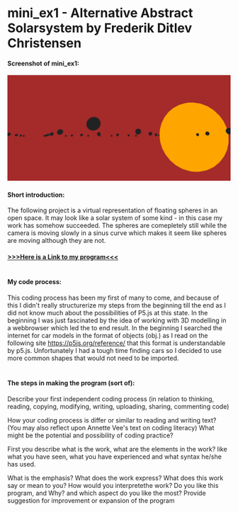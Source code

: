 # mini_ex1 - Alternative Abstract Solarsystem by Frederik Ditlev Christensen
#### Screenshot of mini_ex1:
![alt text](mini_ex1.3.png "Alternative Abstract Solarsystem")
#### Short introduction:
The following project is a virtual representation of floating spheres in an open space. It may look like a solar system of some kind - in this case my work has somehow succeeded. The spheres are comepletely still while the camera is moving slowly in a sinus curve which makes it seem like spheres are moving although they are not. 
#### [>>>Here is a Link to my program<<<](http://rawgit.com/Mightydeeze/mini_ex/mini_ex_main/mini_ex1/Excercises/empty-example/index.html)
#
#### My code process:
This coding process has been my first of many to come, and because of this I didn't really structurerize my steps from the beginning till the end as I did not know much about the possibilities of P5.js at this state. In the beginning I was just fascinated by the idea of working with 3D modelling in a webbrowser which led the to end result. In the beginning I searched the internet for car models in the format of objects (obj.) as I read on the following site https://p5js.org/reference/ that this format is understandable by p5.js. Unfortunately I had a tough time finding cars so I decided to use more common shapes that would not need to be imported. 
#
#### The steps in making the program (sort of):


Describe your first independent coding process (in relation to thinking, reading, copying, modifying, writing, uploading, sharing, commenting code)




How your coding process is differ or similar to reading and writing text? (You may also reflect upon Annette Vee's text on coding literacy)
What might be the potential and possibility of coding practice?



First you describe what is the work, what are the elements in the work? like what you have seen, what you have experienced and what syntax he/she has used.


What is the emphasis? What does the work express? What does this work say or mean to you? How would you interpretethe work?
Do you like this program, and Why? and which aspect do you like the most?
Provide suggestion for improvement or expansion of the program





